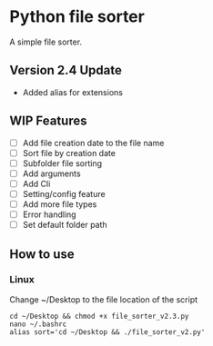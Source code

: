 # Python file sorter
A simple file sorter.

## **Version 2.4 Update**

- Added alias for extensions
## **WIP Features**

- [ ] Add file creation date to the file name
- [ ] Sort file by creation date
- [ ] Subfolder file sorting
- [ ] Add arguments
- [ ] Add Cli
- [ ] Setting/config feature
- [ ] Add more file types
- [ ] Error handling
- [ ] Set default folder path

## **How to use**
### **Linux**
Change ~/Desktop to the file location of the script

    cd ~/Desktop && chmod +x file_sorter_v2.3.py
    nano ~/.bashrc
    alias sort='cd ~/Desktop && ./file_sorter_v2.py'
    